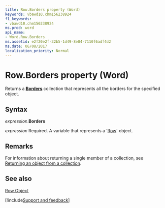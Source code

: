 ```yaml
---
title: Row.Borders property (Word)
keywords: vbawd10.chm156238924
f1_keywords:
- vbawd10.chm156238924
ms.prod: word
api_name:
- Word.Row.Borders
ms.assetid: e2f20e2f-32b5-1d49-8e04-7110f6adf4d2
ms.date: 06/08/2017
localization_priority: Normal
---
```



# Row.Borders property (Word)

Returns a  **[Borders](Word.borders.md)** collection that represents all the borders for the specified object.


## Syntax

_expression_.**Borders**

_expression_ Required. A variable that represents a '[Row](Word.Row.md)' object.


## Remarks

For information about returning a single member of a collection, see [Returning an object from a collection](../word/Concepts/Miscellaneous/returning-an-object-from-a-collection-word.md).




## See also


[Row Object](Word.Row.md)

[!include[Support and feedback](~/includes/feedback-boilerplate.md)]